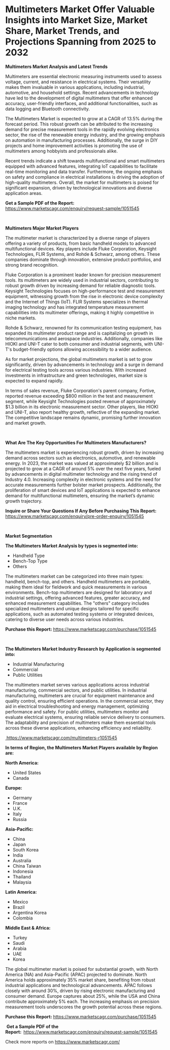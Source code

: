 <p><h1>Multimeters Market Offer Valuable Insights into Market Size, Market Share, Market Trends, and Projections Spanning from 2025 to 2032</h1></p><p><strong>Multimeters Market Analysis and Latest Trends</strong></p>
<p><p>Multimeters are essential electronic measuring instruments used to assess voltage, current, and resistance in electrical systems. Their versatility makes them invaluable in various applications, including industrial, automotive, and household settings. Recent advancements in technology have led to the development of digital multimeters that offer enhanced accuracy, user-friendly interfaces, and additional functionalities, such as data logging and Bluetooth connectivity.</p><p>The Multimeters Market is expected to grow at a CAGR of 13.5% during the forecast period. This robust growth can be attributed to the increasing demand for precise measurement tools in the rapidly evolving electronics sector, the rise of the renewable energy industry, and the growing emphasis on automation in manufacturing processes. Additionally, the surge in DIY projects and home improvement activities is promoting the use of multimeters among hobbyists and professionals alike.</p><p>Recent trends indicate a shift towards multifunctional and smart multimeters equipped with advanced features, integrating IoT capabilities to facilitate real-time monitoring and data transfer. Furthermore, the ongoing emphasis on safety and compliance in electrical installations is driving the adoption of high-quality multimeters. Overall, the market for multimeters is poised for significant expansion, driven by technological innovations and diverse application areas.</p></p>
<p><strong>Get a Sample PDF of the Report:&nbsp;</strong> <a href="https://www.marketscagr.com/enquiry/request-sample/1051545?utm_campaign=1905&utm_medium=2&utm_source=Github&utm_content=ia&utm_term=08042025&utm_id=multimeters">https://www.marketscagr.com/enquiry/request-sample/1051545</a></p>
<p>&nbsp;</p>
<p><strong>Multimeters Major Market Players</strong></p>
<p><p>The multimeter market is characterized by a diverse range of players offering a variety of products, from basic handheld models to advanced multifunctional devices. Key players include Fluke Corporation, Keysight Technologies, FLIR Systems, and Rohde & Schwarz, among others. These companies dominate through innovation, extensive product portfolios, and strong brand recognition.</p><p>Fluke Corporation is a prominent leader known for precision measurement tools. Its multimeters are widely used in industrial sectors, contributing to robust growth driven by increasing demand for reliable diagnostic tools. Keysight Technologies focuses on high-performance test and measurement equipment, witnessing growth from the rise in electronic device complexity and the Internet of Things (IoT). FLIR Systems specializes in thermal imaging technology and has integrated temperature measurement capabilities into its multimeter offerings, making it highly competitive in niche markets.</p><p>Rohde & Schwarz, renowned for its communication testing equipment, has expanded its multimeter product range and is capitalizing on growth in telecommunications and aerospace industries. Additionally, companies like HIOKI and UNI-T cater to both consumer and industrial segments, with UNI-T's budget-friendly options allowing accessibility to a wider audience.</p><p>As for market projections, the global multimeters market is set to grow significantly, driven by advancements in technology and a surge in demand for electrical testing tools across various industries. With increased investments in infrastructure and green technologies, market size is expected to expand rapidly.</p><p>In terms of sales revenue, Fluke Corporation's parent company, Fortive, reported revenue exceeding $800 million in the test and measurement segment, while Keysight Technologies posted revenue of approximately $1.3 billion in its electronic measurement sector. Other players, like HIOKI and UNI-T, also report healthy growth, reflective of the expanding market. The competitive landscape remains dynamic, promising further innovation and market growth.</p></p>
<p>&nbsp;</p>
<p><strong>What Are The Key Opportunities For Multimeters Manufacturers?</strong></p>
<p><p>The multimeters market is experiencing robust growth, driven by increasing demand across sectors such as electronics, automotive, and renewable energy. In 2023, the market was valued at approximately $2 billion and is projected to grow at a CAGR of around 5% over the next five years, fueled by advancements in digital multimeter technology and the rising trend of Industry 4.0. Increasing complexity in electronic systems and the need for accurate measurements further bolster market prospects. Additionally, the proliferation of smart devices and IoT applications is expected to enhance demand for multifunctional multimeters, ensuring the market’s dynamic growth trajectory.</p></p>
<p><strong>Inquire or Share Your Questions If Any Before Purchasing This Report:</strong> <a href="https://www.marketscagr.com/enquiry/pre-order-enquiry/1051545?utm_campaign=1905&utm_medium=2&utm_source=Github&utm_content=ia&utm_term=08042025&utm_id=multimeters">https://www.marketscagr.com/enquiry/pre-order-enquiry/1051545</a></p>
<p>&nbsp;</p>
<p><strong>Market Segmentation</strong></p>
<p><strong>The Multimeters Market Analysis by types is segmented into:</strong></p>
<p><ul><li>Handheld Type</li><li>Bench-Top Type</li><li>Others</li></ul></p>
<p><p>The multimeters market can be categorized into three main types: handheld, bench-top, and others. Handheld multimeters are portable, making them ideal for fieldwork and quick measurements in various environments. Bench-top multimeters are designed for laboratory and industrial settings, offering advanced features, greater accuracy, and enhanced measurement capabilities. The "others" category includes specialized multimeters and unique designs tailored for specific applications, such as automated testing systems or integrated devices, catering to diverse user needs across various industries.</p></p>
<p><strong>Purchase this Report:&nbsp;</strong><a href="https://www.marketscagr.com/purchase/1051545?utm_campaign=1905&utm_medium=2&utm_source=Github&utm_content=ia&utm_term=08042025&utm_id=multimeters">https://www.marketscagr.com/purchase/1051545</a></p>
<p>&nbsp;</p>
<p><strong>The Multimeters Market Industry Research by Application is segmented into:</strong></p>
<p><ul><li>Industrial Manufacturing</li><li>Commercial</li><li>Public Utilities</li></ul></p>
<p><p>The multimeters market serves various applications across industrial manufacturing, commercial sectors, and public utilities. In industrial manufacturing, multimeters are crucial for equipment maintenance and quality control, ensuring efficient operations. In the commercial sector, they aid in electrical troubleshooting and energy management, optimizing performance and safety. For public utilities, multimeters monitor and evaluate electrical systems, ensuring reliable service delivery to consumers. The adaptability and precision of multimeters make them essential tools across these diverse applications, enhancing efficiency and reliability.</p></p>
<p><a href="https://www.marketscagr.com/multimeters-r1051545?utm_campaign=1905&utm_medium=2&utm_source=Github&utm_content=ia&utm_term=08042025&utm_id=multimeters">&nbsp;https://www.marketscagr.com/multimeters-r1051545</a></p>
<p><strong>In terms of Region, the Multimeters Market Players available by Region are:</strong></p>
<p>
    <p> <strong> North America: </strong>
        <ul>
            <li>United States</li>
            <li>Canada</li>
        </ul>
        </p> 
    <p> <strong> Europe: </strong>
        <ul>
            <li>Germany</li>
            <li>France</li>
            <li>U.K.</li>
            <li>Italy</li>
            <li>Russia</li>
        </ul>
        </p> 
    <p> <strong> Asia-Pacific: </strong>
        <ul>
            <li>China</li>
            <li>Japan</li>
            <li>South Korea</li>
            <li>India</li>
            <li>Australia</li>
            <li>China Taiwan</li>
            <li>Indonesia</li>
            <li>Thailand</li>
            <li>Malaysia</li>
        </ul>
        </p> 
    <p> <strong> Latin America: </strong>
        <ul>
            <li>Mexico</li>
            <li>Brazil</li>
            <li>Argentina Korea</li>
            <li>Colombia</li>
        </ul>
        </p> 
    <p> <strong> Middle East & Africa: </strong>
        <ul>
            <li>Turkey</li>
            <li>Saudi</li>
            <li>Arabia</li>
            <li>UAE</li>
            <li>Korea</li>
        </ul>
    </p>
    </p>
<p><p>The global multimeter market is poised for substantial growth, with North America (NA) and Asia-Pacific (APAC) projected to dominate. North America holds approximately 35% market share, benefiting from robust industrial applications and technological advancements. APAC follows closely with around 30%, driven by rising electronic manufacturing and consumer demand. Europe captures about 25%, while the USA and China contribute approximately 5% each. The increasing emphasis on precision measurement tools underscores the growth potential across these regions.</p></p>
<p><strong>Purchase this Report: </strong><a href="https://www.marketscagr.com/purchase/1051545?utm_campaign=1905&utm_medium=2&utm_source=Github&utm_content=ia&utm_term=08042025&utm_id=multimeters">https://www.marketscagr.com/purchase/1051545</a></p>
<p>&nbsp;<strong>Get a Sample PDF of the Report:&nbsp;&nbsp;</strong><a href="https://www.marketscagr.com/enquiry/request-sample/1051545?utm_campaign=1905&utm_medium=2&utm_source=Github&utm_content=ia&utm_term=08042025&utm_id=multimeters">https://www.marketscagr.com/enquiry/request-sample/1051545</a></p>
<p><strong></strong></p>
<p>Check more reports on <a href="https://www.marketscagr.com/?utm_campaign=1905&utm_medium=2&utm_source=Github&utm_content=ia&utm_term=08042025&utm_id=multimeters">https://www.marketscagr.com/</a></p>